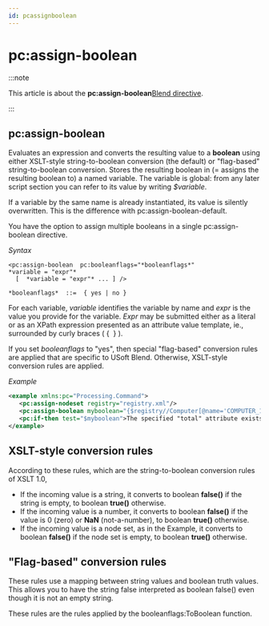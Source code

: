 ```yaml
---
id: pcassignboolean
---
```


# pc:assign-boolean




:::note

This article is about the **pc:assign-boolean**[Blend directive](/docs/Repositories/Blend_directives).

:::

## **pc:assign-boolean**

Evaluates an expression and converts the resulting value to a **boolean** using either XSLT-style string-to-boolean conversion (the default) or "flag-based" string-to-boolean conversion. Stores the resulting boolean in (= assigns the resulting boolean to) a named variable. The variable is global: from any later script section you can refer to its value by writing *$variable*.

If a variable by the same name is already instantiated, its value is silently overwritten. This is the difference with pc:assign-boolean-default.

You have the option to assign multiple booleans in a single pc:assign-boolean directive.

*Syntax*

```
<pc:assign-boolean  pc:booleanflags="*booleanflags*"
*variable = "expr"*
  [  *variable = "expr"* ... ] />

*booleanflags*  ::=  { yes | no }
```

For each variable, *variable* identifies the variable by name and *expr* is the value you provide for the variable. *Expr* may be submitted either as a literal or as an XPath expression presented as an attribute value template, ie., surrounded by curly braces ( {  } ).

If you set *booleanflags* to "yes", then special "flag-based" conversion rules are applied that are specific to USoft Blend. Otherwise, XSLT-style conversion rules are applied.

*Example*

```xml
<example xmlns:pc="Processing.Command">
   <pc:assign-nodeset registry="registry.xml"/>
   <pc:assign-boolean myboolean="{$registry//Computer[@name='COMPUTER_1']/Subtotals/@total}"/>
   <pc:if-then test="$myboolean">The specified "total" attribute exists in the registry.</pc:if-then>
</example>
```

## XSLT-style conversion rules

According to these rules, which are the string-to-boolean conversion rules of XSLT 1.0,

- If the incoming value is a string, it converts to boolean **false()** if the string is empty, to boolean **true()** otherwise.
- If the incoming value is a number, it converts to boolean **false()** if the value is 0 (zero) or **NaN** (not-a-number), to boolean **true()** otherwise.
- If the incoming value is a node set, as in the Example, it converts to boolean **false()** if the node set is empty, to boolean **true()** otherwise.

## "Flag-based" conversion rules

These rules use a mapping between string values and boolean truth values. This allows you to have the string false interpreted as boolean false() even though it is not an empty string.

These rules are the rules applied by the booleanflags:ToBoolean function.